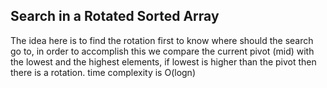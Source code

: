 ## Search in a Rotated Sorted Array

The idea here is to find the rotation first to know where should the search go to, in order to accomplish this we compare the current pivot (mid)  with the lowest and the highest elements, if lowest is higher than the pivot then there is a rotation. time complexity is O(logn)
